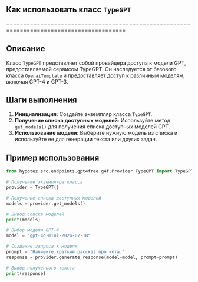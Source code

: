 ## Как использовать класс `TypeGPT`
=========================================================================================

Описание
-------------------------
Класс `TypeGPT`  представляет собой провайдера доступа к модели GPT, предоставляемой сервисом TypeGPT. Он наследуется от базового класса `OpenaiTemplate` и предоставляет доступ к различным моделям, включая GPT-4 и GPT-3.

Шаги выполнения
-------------------------
1. **Инициализация**: Создайте экземпляр класса `TypeGPT`. 
2. **Получение списка доступных моделей**: Используйте метод `get_models()` для получения списка доступных моделей GPT.
3. **Использование модели**: Выберите нужную модель из списка и используйте ее для генерации текста или других задач.

Пример использования
-------------------------

```python
from hypotez.src.endpoints.gpt4free.g4f.Provider.TypeGPT import TypeGPT

# Получение экземпляра класса
provider = TypeGPT()

# Получение списка доступных моделей
models = provider.get_models()

# Вывод списка моделей
print(models)

# Выбор модели GPT-4
model = "gpt-4o-mini-2024-07-18"

# Создание запроса к модели
prompt = "Напишите краткий рассказ про кота."
response = provider.generate_response(model=model, prompt=prompt)

# Вывод полученного текста
print(response)
```